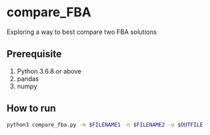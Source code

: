 # compare_FBA
Exploring a way to best compare two FBA solutions

## Prerequisite
1. Python 3.6.8 or above
1. pandas
1. numpy

## How to run
```bash
python3 compare_fba.py -m $FILENAME1 -n $FILENAME2 -o $OUTFILE
```

